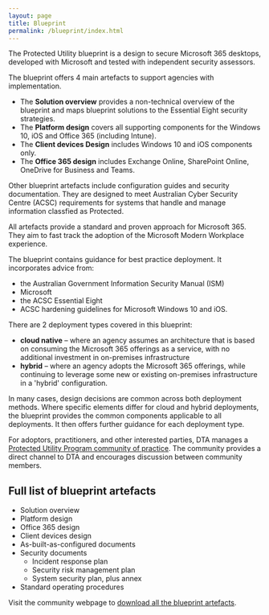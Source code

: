 ```yaml
---
layout: page
title: Blueprint
permalink: /blueprint/index.html
---
```


The Protected Utility blueprint is a design to secure Microsoft 365 desktops, developed with Microsoft and tested with independent security assessors.

The blueprint offers 4 main artefacts to support agencies with implementation.

* The **Solution overview** provides a non-technical overview of the blueprint and maps blueprint solutions to the Essential Eight security strategies.
*	The **Platform design** covers all supporting components for the Windows 10, iOS and Office 365 (including Intune).
*	The **Client devices Design** includes Windows 10 and iOS components only.
*	The **Office 365 design** includes Exchange Online, SharePoint Online, OneDrive for Business and Teams.

Other blueprint artefacts include configuration guides and security documentation. They are designed to meet Australian Cyber Security Centre (ACSC) requirements for systems that handle and manage information classfied as Protected. 

All artefacts provide a standard and proven approach for Microsoft 365. They aim to fast track the adoption of the Microsoft Modern Workplace experience.

The blueprint contains guidance for best practice deployment. It incorporates advice from:
* the Australian Government Information Security Manual (ISM)
* Microsoft
* the ACSC Essential Eight
* ACSC hardening guidelines for Microsoft Windows 10 and iOS. 

There are 2 deployment types covered in this blueprint:

* **cloud native** – where an agency assumes an architecture that is based on consuming the Microsoft 365 offerings as a service, with no additional investment in on-premises infrastructure
* **hybrid** – where an agency adopts the Microsoft 365 offerings, while continuing to leverage some new or existing on-premises infrastructure in a 'hybrid' configuration. 

In many cases, design decisions are common across both deployment methods. Where specific elements differ for cloud and hybrid deployments, the blueprint provides the common components applicable to all deployments. It then offers further guidance for each deployment type.

For adoptors, practitioners, and other interested parties, DTA manages a [Protected Utility Program community of practice](https://community.desktop.gov.au/). The community provides a direct channel to DTA and encourages discussion between community members.

## Full list of blueprint artefacts

* Solution overview
* Platform design
* Office 365 design
* Client devices design
* As-built-as-configured documents
* Security documents
  * Incident response plan
  * Security risk management plan
  * System security plan, plus annex
* Standard operating procedures

Visit the community webpage to [download all the blueprint artefacts](https://community.desktop.gov.au/).
